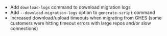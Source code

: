 - Add `download-logs` command to download migration logs
- Add `--download-migration-logs` option to `generate-script` command
- Increased download/upload timeouts when migrating from GHES (some customers were hitting timeout errors with large repos and/or slow connections)
